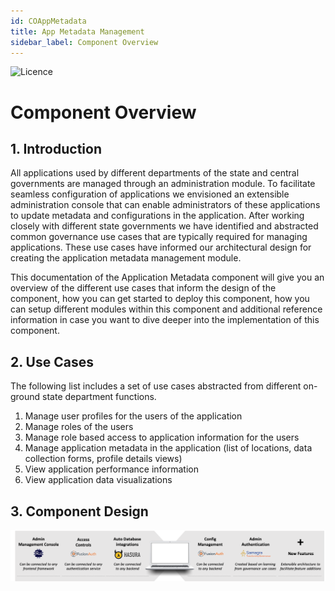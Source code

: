 ```yaml
---
id: COAppMetadata
title: App Metadata Management
sidebar_label: Component Overview
---
```

![Licence](https://img.shields.io/badge/Licence-MIT-blue.svg)

# Component Overview


## 1. Introduction

All applications used by different departments of the state and central governments are managed through an administration module. To facilitate seamless configuration of applications we envisioned an extensible administration console that can enable administrators of these applications to update metadata and configurations in the application. After working closely with different state governments we have identified and abstracted common governance use cases that are typically required for managing applications. These use cases have informed our architectural design for creating the application metadata management module.

This documentation of the Application Metadata component will give you an overview of the different use cases that inform the design of the component, how you can get started to deploy this component, how you can setup different modules within this component and additional reference information in case you want to dive deeper into the implementation of this component.

## 2. Use Cases

The following list includes a set of use cases abstracted from different on-ground state department functions.

1. Manage user profiles for the users of the application 
2. Manage roles of the users
3. Manage role based access to application information for the users
4. Manage application metadata in the application (list of locations, data collection forms, profile details views)
5. View application performance information
6. View application data visualizations

## 3. Component Design

![alt-text](../img/appmetada.png)
